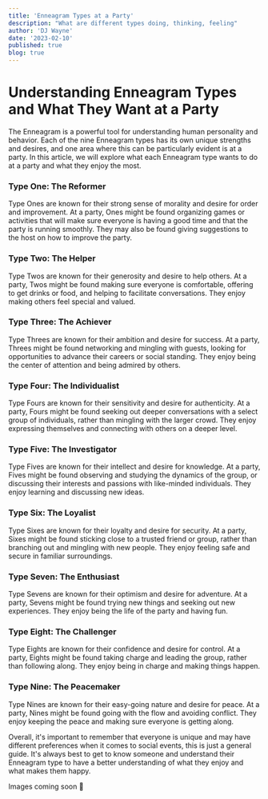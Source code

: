 ```yaml
---
title: 'Enneagram Types at a Party'
description: "What are different types doing, thinking, feeling"
author: 'DJ Wayne'
date: '2023-02-10'
published: true
blog: true
---
```


# Understanding Enneagram Types and What They Want at a Party

The Enneagram is a powerful tool for understanding human personality and behavior. Each of the nine Enneagram types has its own unique strengths and desires, and one area where this can be particularly evident is at a party. In this article, we will explore what each Enneagram type wants to do at a party and what they enjoy the most.

### Type One: The Reformer

Type Ones are known for their strong sense of morality and desire for order and improvement. At a party, Ones might be found organizing games or activities that will make sure everyone is having a good time and that the party is running smoothly. They may also be found giving suggestions to the host on how to improve the party.

### Type Two: The Helper

Type Twos are known for their generosity and desire to help others. At a party, Twos might be found making sure everyone is comfortable, offering to get drinks or food, and helping to facilitate conversations. They enjoy making others feel special and valued.

### Type Three: The Achiever

Type Threes are known for their ambition and desire for success. At a party, Threes might be found networking and mingling with guests, looking for opportunities to advance their careers or social standing. They enjoy being the center of attention and being admired by others.

### Type Four: The Individualist

Type Fours are known for their sensitivity and desire for authenticity. At a party, Fours might be found seeking out deeper conversations with a select group of individuals, rather than mingling with the larger crowd. They enjoy expressing themselves and connecting with others on a deeper level.

### Type Five: The Investigator

Type Fives are known for their intellect and desire for knowledge. At a party, Fives might be found observing and studying the dynamics of the group, or discussing their interests and passions with like-minded individuals. They enjoy learning and discussing new ideas.

### Type Six: The Loyalist

Type Sixes are known for their loyalty and desire for security. At a party, Sixes might be found sticking close to a trusted friend or group, rather than branching out and mingling with new people. They enjoy feeling safe and secure in familiar surroundings.

### Type Seven: The Enthusiast

Type Sevens are known for their optimism and desire for adventure. At a party, Sevens might be found trying new things and seeking out new experiences. They enjoy being the life of the party and having fun.

### Type Eight: The Challenger

Type Eights are known for their confidence and desire for control. At a party, Eights might be found taking charge and leading the group, rather than following along. They enjoy being in charge and making things happen.

### Type Nine: The Peacemaker

Type Nines are known for their easy-going nature and desire for peace. At a party, Nines might be found going with the flow and avoiding conflict. They enjoy keeping the peace and making sure everyone is getting along.

Overall, it's important to remember that everyone is unique and may have different preferences when it comes to social events, this is just a general guide. It's always best to get to know someone and understand their Enneagram type to have a better understanding of what they enjoy and what makes them happy.


<p>Images coming soon 🚧</p>